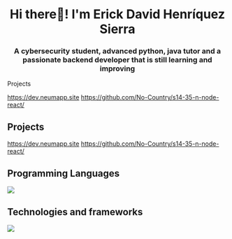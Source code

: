 <h1 align="center">Hi there👋! I'm Erick David Henríquez Sierra </h1>
<h3 align="center">A cybersecurity student, advanced python, java tutor and a passionate backend developer that is still learning and improving</h3>
Projects

https://dev.neumapp.site
https://github.com/No-Country/s14-35-n-node-react/
<p align="center">
    <h2>Projects</h2>
    
https://dev.neumapp.site
https://github.com/No-Country/s14-35-n-node-react/
</p>

<p align="center">
    <h2>Programming Languages</h2>
    <a href="https://skillicons.dev">
        <img src="https://skillicons.dev/icons?i=python,java,javascript,typescript,html,css" />
    </a>
</p>

<p align="center">
    <h2>Technologies and frameworks</h2>
    <a href="https://skillicons.dev">
        <img src="https://skillicons.dev/icons?i=express,mongodb,postgres,nodejs,react" />
    </a>
</p>
